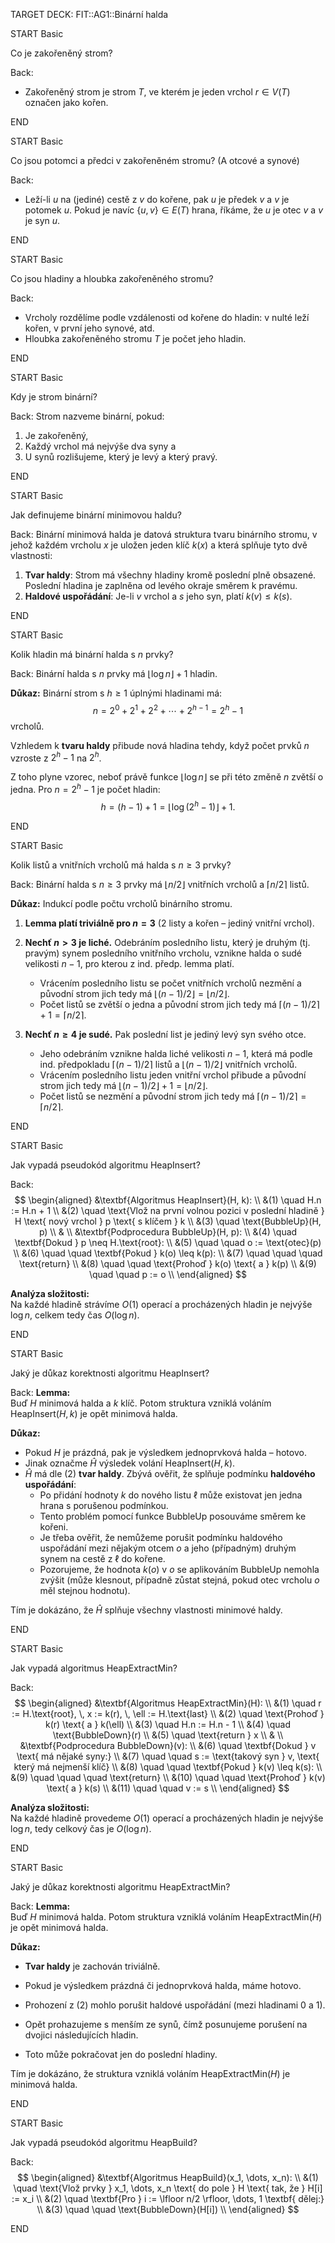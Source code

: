 TARGET DECK: FIT::AG1::Binární halda

START
Basic

Co je zakořeněný strom?

Back:
- Zakořeněný strom je strom $T$, ve kterém je jeden vrchol $r \in V(T)$ označen jako kořen.
<!--ID: 1732107371938-->
END

START
Basic

Co jsou potomci a předci v zakořeněném stromu? (A otcové a synové)

Back:
- Leží-li $u$ na (jediné) cestě z $v$ do kořene, pak $u$ je předek $v$ a $v$ je potomek $u$. Pokud je navíc $\{u, v\} \in E(T)$ hrana, říkáme, že $u$ je otec $v$ a $v$ je syn $u$.
<!--ID: 1732107371946-->
END

START
Basic

Co jsou hladiny a hloubka zakořeněného stromu?

Back:
- Vrcholy rozdělíme podle vzdálenosti od kořene do hladin: v nulté leží kořen, v první jeho synové, atd.
- Hloubka zakořeněného stromu $T$ je počet jeho hladin.
<!--ID: 1732107371955-->
END

START
Basic

Kdy je strom binární?

Back:
Strom nazveme binární, pokud:

1. Je zakořeněný,
2. Každý vrchol má nejvýše dva syny a
3. U synů rozlišujeme, který je levý a který pravý.
<!--ID: 1732108065090-->
END

START
Basic

Jak definujeme binární minimovou haldu?

Back:
Binární minimová halda je datová struktura tvaru binárního stromu, v jehož každém vrcholu $x$ je uložen jeden klíč $k(x)$ a která splňuje tyto dvě vlastnosti:

1. **Tvar haldy**: Strom má všechny hladiny kromě poslední plně obsazené. Poslední hladina je zaplněna od levého okraje směrem k pravému.
2. **Haldové uspořádání**: Je-li $v$ vrchol a $s$ jeho syn, platí $k(v) \leq k(s)$.
<!--ID: 1732108065098-->
END


START
Basic

Kolik hladin má binární halda s $n$ prvky?

Back:
Binární halda s $n$ prvky má $\lfloor \log n \rfloor + 1$ hladin.

**Důkaz:**
Binární strom s $h \geq 1$ úplnými hladinami má:
$$n = 2^0 + 2^1 + 2^2 + \cdots + 2^{h-1} = 2^h - 1$$
vrcholů.

Vzhledem k **tvaru haldy** přibude nová hladina tehdy, když počet prvků $n$ vzroste z $2^h - 1$ na $2^h$. 

Z toho plyne vzorec, neboť právě funkce $\lfloor \log n \rfloor$ se při této změně $n$ zvětší o jedna. Pro $n = 2^h - 1$ je počet hladin:
$$h = (h - 1) + 1 = \lfloor \log (2^h - 1) \rfloor + 1.$$

END

START
Basic

Kolik listů a vnitřních vrcholů má halda s $n \geq 3$ prvky?

Back:
Binární halda s $n \geq 3$ prvky má $\lfloor n/2 \rfloor$ vnitřních vrcholů a $\lceil n/2 \rceil$ listů.

**Důkaz:**
Indukcí podle počtu vrcholů binárního stromu.

1. **Lemma platí triviálně pro $n = 3$** (2 listy a kořen – jediný vnitřní vrchol).

2. **Nechť $n > 3$ je liché.** Odebráním posledního listu, který je druhým (tj. pravým) synem posledního vnitřního vrcholu, vznikne halda o sudé velikosti $n - 1$, pro kterou z ind. předp. lemma platí.  
   - Vrácením posledního listu se počet vnitřních vrcholů nezmění a původní strom jich tedy má $\lfloor (n - 1)/2 \rfloor = \lfloor n/2 \rfloor$.  
   - Počet listů se zvětší o jedna a původní strom jich tedy má $\lceil (n - 1)/2 \rceil + 1 = \lceil n/2 \rceil$.  

3. **Nechť $n \geq 4$ je sudé.** Pak poslední list je jediný levý syn svého otce.  
   - Jeho odebráním vznikne halda liché velikosti $n - 1$, která má podle ind. předpokladu $\lceil (n - 1)/2 \rceil$ listů a $\lfloor (n - 1)/2 \rfloor$ vnitřních vrcholů.  
   - Vrácením posledního listu jeden vnitřní vrchol přibude a původní strom jich tedy má $\lfloor (n - 1)/2 \rfloor + 1 = \lfloor n/2 \rfloor$.  
   - Počet listů se nezmění a původní strom jich tedy má $\lceil (n - 1)/2 \rceil = \lceil n/2 \rceil$.  

END


START
Basic

Jak vypadá pseudokód algoritmu HeapInsert?

Back:
$$
\begin{aligned}
&\textbf{Algoritmus HeapInsert}(H, k): \\
&(1) \quad H.n := H.n + 1 \\
&(2) \quad \text{Vlož na první volnou pozici v poslední hladině } H \text{ nový vrchol } p \text{ s klíčem } k \\
&(3) \quad \text{BubbleUp}(H, p) \\
& \\
&\textbf{Podprocedura BubbleUp}(H, p): \\
&(4) \quad \textbf{Dokud } p \neq H.\text{root}: \\
&(5) \quad \quad o := \text{otec}(p) \\
&(6) \quad \quad \textbf{Pokud } k(o) \leq k(p): \\
&(7) \quad \quad \quad \text{return} \\
&(8) \quad \quad \text{Prohoď } k(o) \text{ a } k(p) \\
&(9) \quad \quad p := o \\
\end{aligned}
$$

**Analýza složitosti:**  
Na každé hladině strávíme $O(1)$ operací a procházených hladin je nejvýše $\log n$, celkem tedy čas $O(\log n)$.

END

START
Basic

Jaký je důkaz korektnosti algoritmu HeapInsert?

Back:
**Lemma:**  
Buď $H$ minimová halda a $k$ klíč. Potom struktura vzniklá voláním $\text{HeapInsert}(H, k)$ je opět minimová halda.

**Důkaz:**  
- Pokud $H$ je prázdná, pak je výsledkem jednoprvková halda – hotovo.  
- Jinak označme $\hat{H}$ výsledek volání $\text{HeapInsert}(H, k)$.  
- $\hat{H}$ má dle (2) **tvar haldy**. Zbývá ověřit, že splňuje podmínku **haldového uspořádání**:  
  - Po přidání hodnoty $k$ do nového listu $\ell$ může existovat jen jedna hrana s porušenou podmínkou.  
  - Tento problém pomocí funkce $\text{BubbleUp}$ posouváme směrem ke kořeni.  
  - Je třeba ověřit, že nemůžeme porušit podmínku haldového uspořádání mezi nějakým otcem $o$ a jeho (případným) druhým synem na cestě z $\ell$ do kořene.  
  - Pozorujeme, že hodnota $k(o)$ v $o$ se aplikováním $\text{BubbleUp}$ nemohla zvýšit (může klesnout, případně zůstat stejná, pokud otec vrcholu $o$ měl stejnou hodnotu).  

Tím je dokázáno, že $\hat{H}$ splňuje všechny vlastnosti minimové haldy.

END

START
Basic

Jak vypadá algoritmus HeapExtractMin?

Back:
$$
\begin{aligned}
&\textbf{Algoritmus HeapExtractMin}(H): \\
&(1) \quad r := H.\text{root}, \, x := k(r), \, \ell := H.\text{last} \\
&(2) \quad \text{Prohoď } k(r) \text{ a } k(\ell) \\
&(3) \quad H.n := H.n - 1 \\
&(4) \quad \text{BubbleDown}(r) \\
&(5) \quad \text{return } x \\
& \\
&\textbf{Podprocedura BubbleDown}(v): \\
&(6) \quad \textbf{Dokud } v \text{ má nějaké syny:} \\
&(7) \quad \quad s := \text{takový syn } v, \text{ který má nejmenší klíč} \\
&(8) \quad \quad \textbf{Pokud } k(v) \leq k(s): \\
&(9) \quad \quad \quad \text{return} \\
&(10) \quad \quad \text{Prohoď } k(v) \text{ a } k(s) \\
&(11) \quad \quad v := s \\
\end{aligned}
$$

**Analýza složitosti:**  
Na každé hladině provedeme $O(1)$ operací a procházených hladin je nejvýše $\log n$, tedy celkový čas je $O(\log n)$.

END

START
Basic

Jaký je důkaz korektnosti algoritmu HeapExtractMin?

Back:
**Lemma:**  
Buď $H$ minimová halda. Potom struktura vzniklá voláním $\text{HeapExtractMin}(H)$ je opět minimová halda.

**Důkaz:**  
- **Tvar haldy** je zachován triviálně.  
- Pokud je výsledkem prázdná či jednoprvková halda, máme hotovo.  

- Prohození z (2) mohlo porušit haldové uspořádání (mezi hladinami $0$ a $1$).  
- Opět prohazujeme s menším ze synů, čímž posunujeme porušení na dvojici následujících hladin.  
- Toto může pokračovat jen do poslední hladiny.  

Tím je dokázáno, že struktura vzniklá voláním $\text{HeapExtractMin}(H)$ je minimová halda.

END

START
Basic

Jak vypadá pseudokód algoritmu HeapBuild?

Back:
$$
\begin{aligned}
&\textbf{Algoritmus HeapBuild}(x_1, \dots, x_n): \\
&(1) \quad \text{Vlož prvky } x_1, \dots, x_n \text{ do pole } H \text{ tak, že } H[i] := x_i \\
&(2) \quad \textbf{Pro } i := \lfloor n/2 \rfloor, \dots, 1 \textbf{ dělej:} \\
&(3) \quad \quad \text{BubbleDown}(H[i]) \\
\end{aligned}
$$

END
